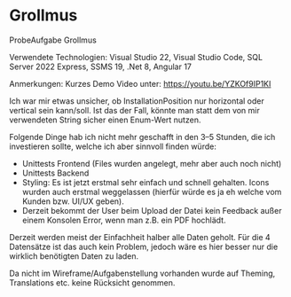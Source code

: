 # Grollmus
ProbeAufgabe Grollmus

Verwendete Technologien:
Visual Studio 22, Visual Studio Code, SQL Server 2022 Express, SSMS 19, .Net 8, Angular 17

Anmerkungen:
Kurzes Demo Video unter: https://youtu.be/YZKOf9IP1KI

Ich war mir etwas unsicher, ob InstallationPosition nur horizontal oder vertical sein kann/soll. Ist das der Fall, könnte man statt dem von mir verwendeten String sicher einen Enum-Wert nutzen.

Folgende Dinge hab ich nicht mehr geschafft in den 3–5 Stunden, die ich investieren sollte, welche ich aber sinnvoll finden würde:
- Unittests Frontend (Files wurden angelegt, mehr aber auch noch nicht)
- Unittests Backend
- Styling: Es ist jetzt erstmal sehr einfach und schnell gehalten. Icons wurden auch erstmal weggelassen (hierfür würde es ja eh welche vom Kunden bzw. UI/UX geben).
- Derzeit bekommt der User beim Upload der Datei kein Feedback außer einem Konsolen Error, wenn man z.B. ein PDF hochlädt.

Derzeit werden meist der Einfachheit halber alle Daten geholt. Für die 4 Datensätze ist das auch kein Problem, jedoch wäre es hier besser nur die wirklich benötigten Daten zu laden.

Da nicht im Wireframe/Aufgabenstellung vorhanden wurde auf Theming, Translations etc. keine Rücksicht genommen.
  
